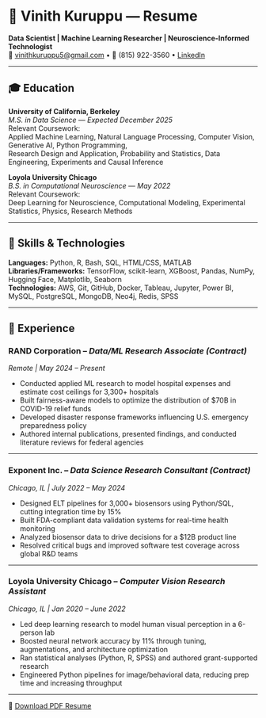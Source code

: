 # 📄 Vinith Kuruppu — Resume

**Data Scientist | Machine Learning Researcher | Neuroscience-Informed Technologist**  
📧 vinithkuruppu5@gmail.com • 📱 (815) 922-3560 • [LinkedIn](https://linkedin.com/in/vinithkuruppu)

---

## 🎓 Education

**University of California, Berkeley**  
*M.S. in Data Science* — *Expected December 2025*  
Relevant Coursework:  
Applied Machine Learning, Natural Language Processing, Computer Vision, Generative AI, Python Programming,  
Research Design and Application, Probability and Statistics, Data Engineering, Experiments and Causal Inference

**Loyola University Chicago**  
*B.S. in Computational Neuroscience* — *May 2022*  
Relevant Coursework:  
Deep Learning for Neuroscience, Computational Modeling, Experimental Statistics, Physics, Research Methods

---

## 🧠 Skills & Technologies

**Languages:** Python, R, Bash, SQL, HTML/CSS, MATLAB  
**Libraries/Frameworks:** TensorFlow, scikit-learn, XGBoost, Pandas, NumPy, Hugging Face, Matplotlib, Seaborn  
**Technologies:** AWS, Git, GitHub, Docker, Tableau, Jupyter, Power BI, MySQL, PostgreSQL, MongoDB, Neo4j, Redis, SPSS

---

## 💼 Experience

### **RAND Corporation** – *Data/ML Research Associate (Contract)*  
*Remote | May 2024 – Present*  
- Conducted applied ML research to model hospital expenses and estimate cost ceilings for 3,300+ hospitals  
- Built fairness-aware models to optimize the distribution of $70B in COVID-19 relief funds  
- Developed disaster response frameworks influencing U.S. emergency preparedness policy  
- Authored internal publications, presented findings, and conducted literature reviews for federal agencies  

---

### **Exponent Inc.** – *Data Science Research Consultant (Contract)*  
*Chicago, IL | July 2022 – May 2024*  
- Designed ELT pipelines for 3,000+ biosensors using Python/SQL, cutting integration time by 15%  
- Built FDA-compliant data validation systems for real-time health monitoring  
- Analyzed biosensor data to drive decisions for a $12B product line  
- Resolved critical bugs and improved software test coverage across global R&D teams  

---

### **Loyola University Chicago** – *Computer Vision Research Assistant*  
*Chicago, IL | Jan 2020 – June 2022*  
- Led deep learning research to model human visual perception in a 6-person lab  
- Boosted neural network accuracy by 11% through tuning, augmentations, and architecture optimization  
- Ran statistical analyses (Python, R, SPSS) and authored grant-supported research  
- Engineered Python pipelines for image/behavioral data, reducing prep time and increasing throughput  

---

📄 [Download PDF Resume](https://github.com/yourusername/resume/raw/main/Vinith_Kuruppu_Resume.pdf)

